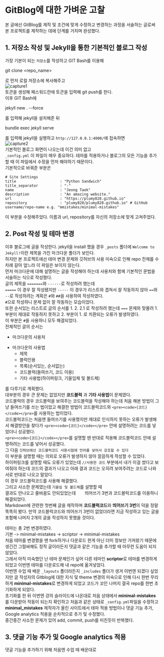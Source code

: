 # GitBlog에 대한 가벼운 고찰   
본 글에선 GitBlog를 제작 및 조건에 맞게 수정하고 변경하는 과정을 서술하는 글로써
본 프로젝트를 제작하는 데에  단계를 거치며 완성했다.   

## 1. 저장소 작성 및 Jekyll을 통한 기본적인 블로그 작성   
가장 기본이 되는 `저장소`를 작성하고 GIT Bash를 이용해   

   git clone <repo_name> <path>

로 먼저 로컬 저장소에 복사해주고   
![capture1](https://user-images.githubusercontent.com/52962027/204302492-e9cad933-c57e-4a9e-bdac-6fa38db801b5.PNG)   
토큰을 생성해 패스워드란에 토큰을 입력해 git push를 한다.   
이후 GIT Bash에   

   jekyll new . --force

를 입력해 jekyll을 설치해준 뒤   

   bundle exec jekyll serve

를 입력해 jekyll을 실행하고 `http://127.0.0.1:4000/`에 접속하면   
![capture2](https://user-images.githubusercontent.com/52962027/204303972-aded378e-0792-4827-b8cd-2938feae2202.PNG)   
기본적인 블로그 화면이 나오는데 이건 의미 없고   
`_config.yml` 이 파일이 매우 중요하다. 테마를 적용하거나 블로그의 모든 기능을 추가할 때 이 파일에서 수정을 먼저 해야하기 때문이다.   
기본적으로 바꿔준 부분은   

   ```
   # Site Settings   
   title                    : "Python Sandwich"   
   title_separator          : "-"   
   name                     : "Jeong Taek"   
   description              : "An amazing website."   
   url                      : "https://plumy828.github.io"   
   repository               : "plumy828/plumy828.github.io" # GitHub username/repo-name e.g. "mmistakes/minimal-mistakes"    
   ```   

이 부분을 수정해주었다. 이름과 url, repository를 자신의 저장소에 맞게 고쳐주었다.   

## 2. Post 작성 및 테마 변경
이후 블로그에 글을 작성한다. jekyll을 install 했을 경우 `_posts` 폴더에 `Welcome to Jekyll!`이란 제목을 가진 마크다운 폴더가 보인다.   
하지만 본 프로젝트에선 테마 변경 문제와 깃허브의 사용 미숙으로 인해 repo 전체를 수 차례 갈아 엎느라 이 파일은 보이지 않는다.   
먼저 마크다운에 대해 설명하는 글을 작성해야 하는데 사용처와 함께 기본적인 문법을 서술하는 식으로 작성했다.   
글의 제목을 `=======`와 `------`로 작성하려 했는데   
`=====` 이 경우 잘 작성됐지만 `-----` 이 경우가 리스트와 겹쳐서 잘 작동하지 않아 `==`와 `--`로 작성하려는 계획은 `#`와 `##`을 사용하여 작성하였다.   
`#`으로 작성하니 문제 없이 잘 작동하는 모습이었다.   
또한 순서있는 리스트로 글의 순서를 1. 2. 2.1 로 작성하려 했는데 `===` 문제와 맞물려 1. 부분이 제대로 작동하지 못하고 2. 부분이 1. 로 치환되는 오류가 발생하였다.   
이 부분은 `#`을 사용하니 모두 해결되었다.   
전체적인 글의 순서는
* 마크다운의 사용처
+ 마크다운의 사용법
   + 제목
   + 블럭인용
   + 목록(순서있는, 순서없는)
   + 코드블럭(들여쓰기, 코드 이용)
   + 기타 사용법(하이퍼링크, 기울임체 및 볼드체)   

를 다루기로 계획했다.   
대부분의 경우 큰 문제는 없었지만 **코드블럭** 과 **기타 사용법**이 문제였다.   
코드블럭의 경우 코드블럭을 보여주는 코드블럭을 작성해야 하는데 처음 해본 방법이 그냥 들여쓰기를 쓰는 법이었고 해결한 방법이 코드블럭코드와 `<pre><code>{코드}</code></pre>`를 사용하는 법이었다.   
코드블럭코드는 처음엔 들여쓰기를 사용했지만 제대로 인식하지 못하는 오류가 발생해서 해결방안을 찾다가 `<pre><code>{코드}</code></pre>` 안에 설명하려는 코드를 넣었더니 성공했다.   
`<pre><code>{코드}</code></pre>`를 설명할 땐 반대로 적용해 코드블럭코드 안에 설명하려는 코드를 넣어서 성공했다.   
그 다음 `깃허브에선 코드블럭코드 사용시점에 언어를 넣어서 강조할 수 있다`   
이 부분을 설명할 때는 의외로 오류가 발생하지 않아 깔끔하게 작성할 수 있었다.   
하이퍼링크를 설명할 때도 오류가 있었는데 `//사용한 코드` 부분에서 내가 이걸 썼다고 보여줘야 하는데 코드의 결과가 나오고 아래 결과 코드는 오히려 보여주려는 코드로 나와 서로 반대로 나오고 말았다.   
이 경우 코드블럭코드를 사용해 해결했다.   
그리고 사소한 문제였는데 `기울임 및 볼드체`를 설명할 때   
결과도 안나오고 줄바꿈도 안되있었는데 `   ` 띄어쓰기 3번과 코드블럭코드를 이용하니 해결되었다.   
Markdown에 관련한 첫번째 글을 제작하며 **코드블럭코드**와 **띄어쓰기 3번**의 덕을 정말 똑똑히 봤다. 만약 코드블럭코드와 띄어쓰기 3번이 없었더라면 지금 작성하고 있는 글을 포함해 나머지 2개의 글을 작성하지 못했을 것이다.   

테마는 총 2번 변경하였다.   
기본 -> minimal-mistakes -> scriptor -> minimal-mistakes   
처음 테마를 변경했을 땐 fork하거나 다운로드 한게 아닌 더미 정보만 가져왔기 때문에 생긴건 그럴싸해도 정작 글이라든지 댓글과 같은 기능을 추가할 때 아무런 도움이 되지 않았다.   
그래서 아직 미숙했던 난 테마 문제인가 싶어 다른 테마인 **scriptor**로 테마를 변경하게 되었고 이번엔 테마를 다운로드해 내 repo에 옮겨넣었다.   
이번엔 수업 때 배운 `_layouts` 폴더라든지 `_includes` 폴더가 생겨 이번엔 되겠다 싶었지만 글 작성자의 Gitblog에 대한 지식 및 theme 변경의 미숙으로 인해 다시 한번 무리하게 **minimal-mistakes**로 변경하게 되었고 코드가 꼬인 나머지 결국 repo를 한번 초기화하게 되었다.   
초기화를 한 뒤 이번엔 강의 슬라이드에 나온대로 처음 상태에서 **minimal-mistakes**를 다운받아 작동이 되는지 확인하고 처음과 같은 상태로 `_config.yml`파일을 수정하고 **minimal_mistakes** 제작자가 올린 사이트에서 테마 적용 방법이나 댓글 기능 추가, Google analytics 적용을 순차적으로 추가 및 수정했다.   
중간중간 사소한 문제가 있어 add, commit, push를 미친듯이 반복했다.   

## 3. 댓글 기능 추가 및 Google analytics 적용
댓글 기능을 추가하기 위해 처음엔 수업 때 배운대로 